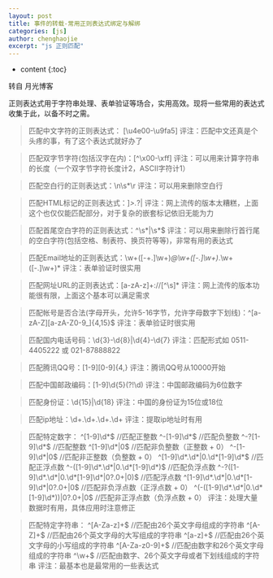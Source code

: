 ```yaml
---
layout: post
title: 事件的转载-常用正则表达式绑定与解绑
categories: [js]
author: chenghaojie
excerpt: "js 正则匹配"
---
```



* content
{:toc}


转自 月光博客

正则表达式用于字符串处理、表单验证等场合，实用高效。现将一些常用的表达式收集于此，以备不时之需。

>匹配中文字符的正则表达式： [\u4e00-\u9fa5]
评注：匹配中文还真是个头疼的事，有了这个表达式就好办了

>匹配双字节字符(包括汉字在内)：[^\x00-\xff]
评注：可以用来计算字符串的长度（一个双字节字符长度计2，ASCII字符计1）

>匹配空白行的正则表达式：\n\s*\r
评注：可以用来删除空白行

>匹配HTML标记的正则表达式：]*>.*?|
评注：网上流传的版本太糟糕，上面这个也仅仅能匹配部分，对于复杂的嵌套标记依旧无能为力

>匹配首尾空白字符的正则表达式：^\s*|\s*$
评注：可以用来删除行首行尾的空白字符(包括空格、制表符、换页符等等)，非常有用的表达式

>匹配Email地址的正则表达式：\w+([-+.]\w+)*@\w+([-.]\w+)*\.\w+([-.]\w+)*
评注：表单验证时很实用

>匹配网址URL的正则表达式：[a-zA-z]+://[^\s]*
评注：网上流传的版本功能很有限，上面这个基本可以满足需求

>匹配帐号是否合法(字母开头，允许5-16字节，允许字母数字下划线)：^[a-zA-Z][a-zA-Z0-9_]{4,15}$
评注：表单验证时很实用

>匹配国内电话号码：\d{3}-\d{8}|\d{4}-\d{7}
评注：匹配形式如 0511-4405222 或 021-87888822

>匹配腾讯QQ号：[1-9][0-9]{4,}
评注：腾讯QQ号从10000开始

>匹配中国邮政编码：[1-9]\d{5}(?!\d)
评注：中国邮政编码为6位数字

>匹配身份证：\d{15}|\d{18}
评注：中国的身份证为15位或18位

>匹配ip地址：\d+\.\d+\.\d+\.\d+
评注：提取ip地址时有用

>匹配特定数字：
^[1-9]\d*$ //匹配正整数
^-[1-9]\d*$ //匹配负整数
^-?[1-9]\d*$ //匹配整数
^[1-9]\d*|0$ //匹配非负整数（正整数 + 0）
^-[1-9]\d*|0$ //匹配非正整数（负整数 + 0）
^[1-9]\d*\.\d*|0\.\d*[1-9]\d*$ //匹配正浮点数
^-([1-9]\d*\.\d*|0\.\d*[1-9]\d*)$ //匹配负浮点数
^-?([1-9]\d*\.\d*|0\.\d*[1-9]\d*|0?\.0+|0)$ //匹配浮点数
^[1-9]\d*\.\d*|0\.\d*[1-9]\d*|0?\.0+|0$ //匹配非负浮点数（正浮点数 + 0）
^(-([1-9]\d*\.\d*|0\.\d*[1-9]\d*))|0?\.0+|0$ //匹配非正浮点数（负浮点数 + 0）
评注：处理大量数据时有用，具体应用时注意修正

>匹配特定字符串：
^[A-Za-z]+$ //匹配由26个英文字母组成的字符串
^[A-Z]+$ //匹配由26个英文字母的大写组成的字符串
^[a-z]+$ //匹配由26个英文字母的小写组成的字符串
^[A-Za-z0-9]+$ //匹配由数字和26个英文字母组成的字符串
^\w+$ //匹配由数字、26个英文字母或者下划线组成的字符串
评注：最基本也是最常用的一些表达式